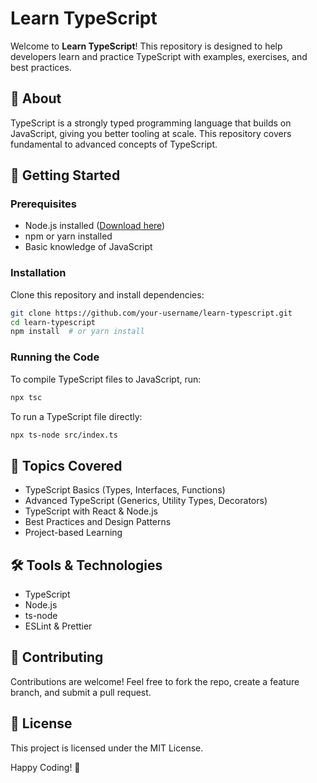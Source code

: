 # Learn TypeScript

Welcome to **Learn TypeScript**! This repository is designed to help developers learn and practice TypeScript with examples, exercises, and best practices.

## 📌 About
TypeScript is a strongly typed programming language that builds on JavaScript, giving you better tooling at scale. This repository covers fundamental to advanced concepts of TypeScript.

## 🚀 Getting Started

### Prerequisites
- Node.js installed ([Download here](https://nodejs.org/))
- npm or yarn installed
- Basic knowledge of JavaScript

### Installation
Clone this repository and install dependencies:
```sh
git clone https://github.com/your-username/learn-typescript.git
cd learn-typescript
npm install  # or yarn install
```

### Running the Code
To compile TypeScript files to JavaScript, run:
```sh
npx tsc
```
To run a TypeScript file directly:
```sh
npx ts-node src/index.ts
```

## 📖 Topics Covered
- TypeScript Basics (Types, Interfaces, Functions)
- Advanced TypeScript (Generics, Utility Types, Decorators)
- TypeScript with React & Node.js
- Best Practices and Design Patterns
- Project-based Learning

## 🛠 Tools & Technologies
- TypeScript
- Node.js
- ts-node
- ESLint & Prettier

## 🤝 Contributing
Contributions are welcome! Feel free to fork the repo, create a feature branch, and submit a pull request.

## 📜 License
This project is licensed under the MIT License.

Happy Coding! 🚀

